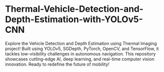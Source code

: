 # Thermal-Vehicle-Detection-and-Depth-Estimation-with-YOLOv5-CNN
Explore the Vehicle Detection and Depth Estimation using Thermal Imaging project! Built using YOLOv5, SGDepth, PyTorch, OpenCV, and TensorFlow, it tackles low-visibility challenges in autonomous navigation. This repository showcases cutting-edge AI, deep learning, and real-time computer vision innovation. Ready to redefine the future of mobility!
